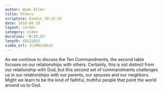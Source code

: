 ```yaml
---
author: Wade Allen
title: Others
scripture: Exodus 20:12-16
date: 2018-06-10
layout: sermon
category: video
duration: '0:33:25' 
length: 48122025
video_url: JC1M83iBSJI
---
```


As we continue to discuss the Ten Commandments, the second table focuses on our relationships with others. Certainly, this is not distinct from our relationship with God, but this second set of commandments challenges us in our relationships with our parents, our spouses and our neighbors. Might we learn to be the kind of faithful, truthful people that point the world around us to God.
